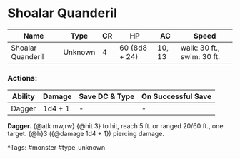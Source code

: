 # Shoalar Quanderil

| Name | Type | CR | HP | AC | Speed |
|------|------|----|----|----|-------|
| Shoalar Quanderil | Unknown | 4 | 60 (8d8 + 24) | 10, 13 | walk: 30 ft., swim: 30 ft. |

### Actions:

| Ability | Damage | Save DC & Type | On Successful Save |
|---------|--------|----------------|--------------------|
| Dagger | 1d4 + 1 | - | - |


**Dagger.** {@atk mw,rw} {@hit 3} to hit, reach 5 ft. or ranged 20/60 ft., one target. {@h}3 ({@damage 1d4 + 1}) piercing damage.

^Tags: #monster #type_unknown